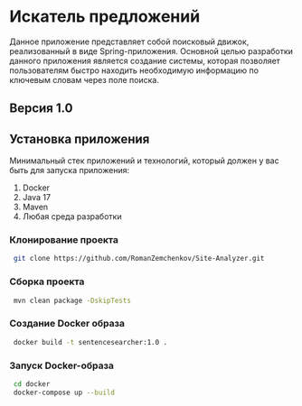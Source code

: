 # Искатель предложений

Данное приложение представляет собой поисковый движок, реализованный в виде Spring-приложения.
Основной целью разработки данного приложения является создание системы, которая позволяет пользователям быстро находить необходимую информацию по ключевым словам через поле поиска.

## Версия 1.0

## Установка приложения
Минимальный стек приложений и технологий, который должен у вас быть для запуска приложения:
1. Docker
2. Java 17
3. Maven
4. Любая среда разработки

### Клонирование проекта
```bash
 git clone https://github.com/RomanZemchenkov/Site-Analyzer.git
```

### Сборка проекта
```bash
 mvn clean package -DskipTests
```

### Создание Docker образа
```bash
 docker build -t sentencesearcher:1.0 .
```

### Запуск Docker-образа
```bash
 cd docker
 docker-compose up --build
```

